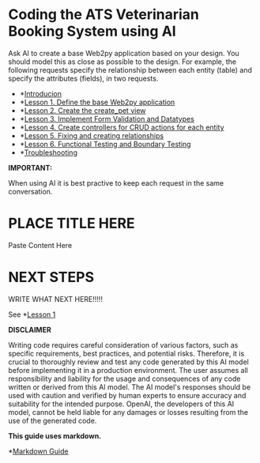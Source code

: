 # Coding the ATS Veterinarian Booking System using AI

Ask AI to create a base Web2py application based on your design. You should model this as close as possible to the design. For example, the following requests specify the relationship between each entity (table) and specify the attributes (fields), in two requests.

- *[Introducion](README.md)
- *[Lesson 1. Define the base Web2py application](LESSON_1.md)
- *[Lesson 2. Create the create_pet view](LESSON_2.md)
- *[Lesson 3. Implement Form Validation and Datatypes](LESSON_3.md)
- *[Lesson 4. Create controllers for CRUD actions for each entity](LESSON_4.md)
- *[Lesson 5. Fixing and creating relationships](LESSON_5.md)
- *[Lesson 6. Functional Testing and Boundary Testing](LESSON_6.md)
- *[Troubleshooting](TROUBLESHOOTING.md)

**IMPORTANT:**

When using AI it is best practive to keep each request in the same conversation.

# PLACE TITLE HERE #

Paste Content Here

# NEXT STEPS #

WRITE WHAT NEXT HERE!!!!!

See *[Lesson 1](LESSON_1.md)

**DISCLAIMER**

Writing code requires careful consideration of various factors, such as specific requirements, best practices, and potential risks. Therefore, it is crucial to thoroughly review and test any code generated by this AI model before implementing it in a production environment. The user assumes all responsibility and liability for the usage and consequences of any code written or derived from this AI model. The AI model's responses should be used with caution and verified by human experts to ensure accuracy and suitability for the intended purpose. OpenAI, the developers of this AI model, cannot be held liable for any damages or losses resulting from the use of the generated code.

**This guide uses markdown.**

*[Markdown Guide](https://www.markdownguide.org/basic-syntax/)